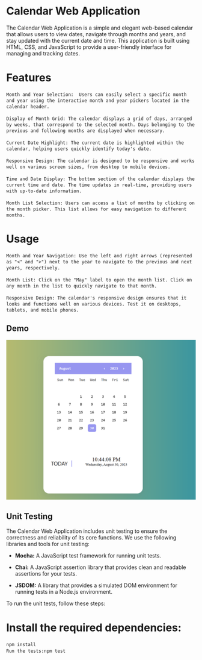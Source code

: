 # Calendar Web Application

 The Calendar Web Application is a simple and elegant web-based calendar that allows users to view dates, navigate through months and years, and stay updated with the current date and time. This application is built using HTML, CSS, and JavaScript to provide a user-friendly interface for managing and tracking dates.
# Features

    Month and Year Selection:  Users can easily select a specific month and year using the interactive month and year pickers located in the calendar header.

    Display of Month Grid: The calendar displays a grid of days, arranged by weeks, that correspond to the selected month. Days belonging to the previous and following months are displayed when necessary.

    Current Date Highlight: The current date is highlighted within the calendar, helping users quickly identify today's date.

    Responsive Design: The calendar is designed to be responsive and works well on various screen sizes, from desktop to mobile devices.

    Time and Date Display: The bottom section of the calendar displays the current time and date. The time updates in real-time, providing users with up-to-date information.

    Month List Selection: Users can access a list of months by clicking on the month picker. This list allows for easy navigation to different months.

# Usage

    Month and Year Navigation: Use the left and right arrows (represented as "<" and ">") next to the year to navigate to the previous and next years, respectively.

    Month List: Click on the "May" label to open the month list. Click on any month in the list to quickly navigate to that month.

    Responsive Design: The calendar's responsive design ensures that it looks and functions well on various devices. Test it on desktops, tablets, and mobile phones.
## Demo

![Calendar Screenshot](calendar.png)

## Unit Testing

The Calendar Web Application includes unit testing to ensure the correctness and reliability of its core functions. We use the following libraries and tools for unit testing:

- **Mocha:** A JavaScript test framework for running unit tests.

- **Chai:** A JavaScript assertion library that provides clean and readable assertions for your tests.

- **JSDOM:** A library that provides a simulated DOM environment for running tests in a Node.js environment.

To run the unit tests, follow these steps:

# Install the required dependencies:
  ```bash
  npm install
Run the tests:npm test 

